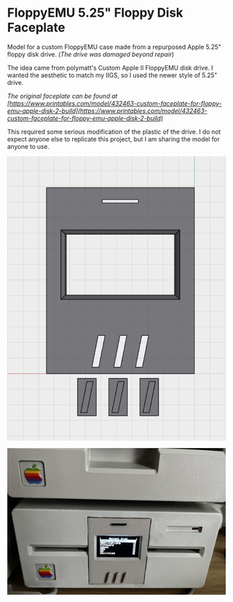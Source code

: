 # FloppyEMU 5.25" Floppy Disk Faceplate

Model for a custom FloppyEMU case made from a repurposed Apple 5.25" floppy disk drive. (*The drive was damaged beyond repair*)

The idea came from polymatt's Custom Apple II FloppyEMU disk drive. I wanted the aesthetic to match my IIGS, so I used the newer style of 5.25" drive. 

*The original faceplate can be found at [https://www.printables.com/model/432463-custom-faceplate-for-floppy-emu-apple-disk-2-build](https://www.printables.com/model/432463-custom-faceplate-for-floppy-emu-apple-disk-2-build)*

This required some serious modification of the plastic of the drive. I do not expect anyone else to replicate this project, but I am sharing the model for anyone to use.

![Model](https://raw.githubusercontent.com/mcbeav/model-floppyemu.5.25.faceplate/refs/heads/main/Faceplate.PNG)

![Drive With Custom Faceplate](https://raw.githubusercontent.com/mcbeav/model-floppyemu.5.25.faceplate/refs/heads/main/Drive.JPEG)